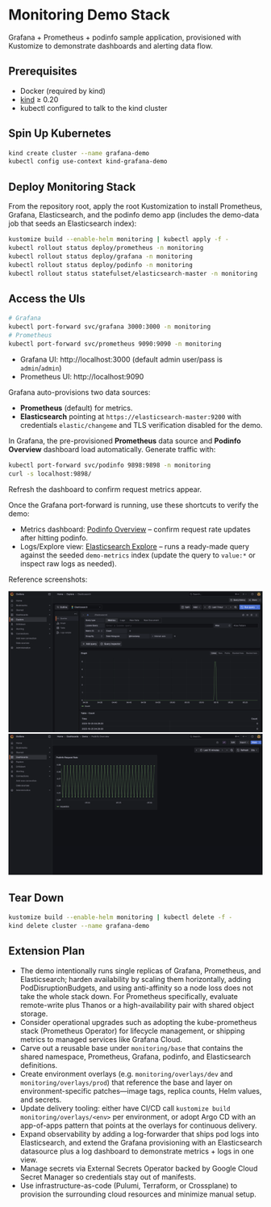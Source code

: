 # Monitoring Demo Stack

Grafana + Prometheus + podinfo sample application, provisioned with Kustomize to demonstrate dashboards and alerting data flow.

## Prerequisites
- Docker (required by kind)
- [kind](https://kind.sigs.k8s.io/) ≥ 0.20
- kubectl configured to talk to the kind cluster

## Spin Up Kubernetes
```bash
kind create cluster --name grafana-demo
kubectl config use-context kind-grafana-demo
```

## Deploy Monitoring Stack
From the repository root, apply the root Kustomization to install Prometheus, Grafana, Elasticsearch, and the podinfo demo app (includes the demo-data job that seeds an Elasticsearch index):
```bash
kustomize build --enable-helm monitoring | kubectl apply -f -
kubectl rollout status deploy/prometheus -n monitoring
kubectl rollout status deploy/grafana -n monitoring
kubectl rollout status deploy/podinfo -n monitoring
kubectl rollout status statefulset/elasticsearch-master -n monitoring
```

## Access the UIs
```bash
# Grafana
kubectl port-forward svc/grafana 3000:3000 -n monitoring
# Prometheus
kubectl port-forward svc/prometheus 9090:9090 -n monitoring
```
- Grafana UI: http://localhost:3000 (default admin user/pass is `admin`/`admin`)
- Prometheus UI: http://localhost:9090

Grafana auto-provisions two data sources:
- **Prometheus** (default) for metrics.
- **Elasticsearch** pointing at `https://elasticsearch-master:9200` with credentials `elastic/changeme` and TLS verification disabled for the demo.

In Grafana, the pre-provisioned **Prometheus** data source and **Podinfo Overview** dashboard load automatically. Generate traffic with:
```bash
kubectl port-forward svc/podinfo 9898:9898 -n monitoring 
curl -s localhost:9898/ 
```
Refresh the dashboard to confirm request metrics appear.

Once the Grafana port-forward is running, use these shortcuts to verify the demo:

- Metrics dashboard: [Podinfo Overview](http://localhost:3000/d/podinfo-demo/podinfo-overview?orgId=1&from=now-15m&to=now&timezone=browser&refresh=30s) – confirm request rate updates after hitting podinfo.
- Logs/Explore view: [Elasticsearch Explore](http://localhost:3000/explore?schemaVersion=1&panes=%7B%22x68%22%3A%7B%22datasource%22%3A%22elasticsearch%22%2C%22queries%22%3A%5B%7B%22refId%22%3A%22A%22%2C%22datasource%22%3A%7B%22type%22%3A%22elasticsearch%22%2C%22uid%22%3A%22elasticsearch%22%7D%2C%22query%22%3A%22%22%2C%22alias%22%3A%22%22%2C%22metrics%22%3A%5B%7B%22type%22%3A%22count%22%2C%22id%22%3A%221%22%7D%5D%2C%22bucketAggs%22%3A%5B%7B%22type%22%3A%22date_histogram%22%2C%22id%22%3A%222%22%2C%22settings%22%3A%7B%22interval%22%3A%22auto%22%7D%2C%22field%22%3A%22%40timestamp%22%7D%5D%2C%22timeField%22%3A%22%40timestamp%22%7D%5D%2C%22range%22%3A%7B%22from%22%3A%22now-1h%22%2C%22to%22%3A%22now%22%7D%2C%22compact%22%3Afalse%7D%7D&orgId=1) – runs a ready-made query against the seeded `demo-metrics` index (update the query to `value:*` or inspect raw logs as needed).

Reference screenshots:

![Grafana Explore with Elasticsearch](elasticserarch-grafana.png)
![Grafana Podinfo Dashboard](prom.png)

## Tear Down
```bash
kustomize build --enable-helm monitoring | kubectl delete -f -
kind delete cluster --name grafana-demo
```

## Extension Plan
- The demo intentionally runs single replicas of Grafana, Prometheus, and Elasticsearch; harden availability by scaling them horizontally, adding PodDisruptionBudgets, and using anti-affinity so a node loss does not take the whole stack down. For Prometheus specifically, evaluate remote-write plus Thanos or a high-availability pair with shared object storage.
- Consider operational upgrades such as adopting the kube-prometheus stack (Prometheus Operator) for lifecycle management, or shipping metrics to managed services like Grafana Cloud.
- Carve out a reusable base under `monitoring/base` that contains the shared namespace, Prometheus, Grafana, podinfo, and Elasticsearch definitions.
- Create environment overlays (e.g. `monitoring/overlays/dev` and `monitoring/overlays/prod`) that reference the base and layer on environment-specific patches—image tags, replica counts, Helm values, and secrets.
- Update delivery tooling: either have CI/CD call `kustomize build monitoring/overlays/<env>` per environment, or adopt Argo CD with an app-of-apps pattern that points at the overlays for continuous delivery.
- Expand observability by adding a log-forwarder that ships pod logs into Elasticsearch, and extend the Grafana provisioning with an Elasticsearch datasource plus a log dashboard to demonstrate metrics + logs in one view.
- Manage secrets via External Secrets Operator backed by Google Cloud Secret Manager so credentials stay out of manifests.
- Use infrastructure-as-code (Pulumi, Terraform, or Crossplane) to provision the surrounding cloud resources and minimize manual setup.

